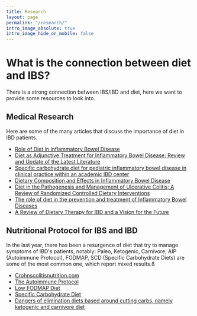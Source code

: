 ```yaml
---
title: Research
layout: page
permalink: "/research/"
intro_image_absolute: true
intro_image_hide_on_mobile: false
---
```


# What is the connection between diet and IBS?

There is a strong connection between IBS/IBD and diet, here we want to provide some resources to look into.

## Medical Research

Here are some of the many articles that discuss the importance of diet in IBD patients.

- [Role of Diet in Inflammatory Bowel Disease](https://pubmed.ncbi.nlm.nih.gov/27355913/)
- [Diet as Adjunctive Treatment for Inflammatory Bowel Disease: Review and Update of the Latest Literature](https://pubmed.ncbi.nlm.nih.gov/30968340/)
- [Specific carbohydrate diet for pediatric inflammatory bowel disease in clinical practice within an academic IBD center](https://pubmed.ncbi.nlm.nih.gov/26655069/)
- [Dietary Composition and Effects in Inflammatory Bowel Disease](https://www.ncbi.nlm.nih.gov/pmc/articles/PMC6628370/)
- [Diet in the Pathogenesis and Management of Ulcerative Colitis; A Review of Randomized Controlled Dietary Interventions](https://www.ncbi.nlm.nih.gov/pmc/articles/PMC6683258/)
- [The role of diet in the prevention and treatment of Inflammatory Bowel Diseases](https://www.ncbi.nlm.nih.gov/pmc/articles/PMC6502201/)
- [A Review of Dietary Therapy for IBD and a Vision for the Future](https://www.ncbi.nlm.nih.gov/pmc/articles/PMC6566428/)

## Nutritional Protocol for IBS and IBD

In the last year, there has been a resurgence of diet that try to manage symptoms of IBD's patients, notably: Paleo, Ketogenic, Carnivore, AIP (Autoimmune Protocol), FODMAP, SCD (Specific Carbohydrate Diets) are some of the most common one, which report mixed results.ß

- [Crohnscolitisnutrition.com](https://www.crohnscolitisnutrition.com/)
- [The Autoimmune Protocol](https://www.thepaleomom.com/start-here/the-autoimmune-protocol/)
- [Low FODMAP Diet](https://www.hopkinsmedicine.org/health/wellness-and-prevention/fodmap-diet-what-you-need-to-know)
- [Specific Carbohydrate Diet](https://www.webmd.com/ibd-crohns-disease/crohns-disease/specific-carbohydrate-diet-overview)
- [Dangers of elimination diets based around cutting carbs, namely ketogenic and carnivore diet](notjustmeat.co)
 

